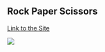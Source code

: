 <h2> Rock Paper Scissors </h2>

<a href="https://esmodea.github.io/RockPaperScissors/"> Link to the Site </a>

<img src="https://i.imgur.com/nR02Gcz.png"/>
